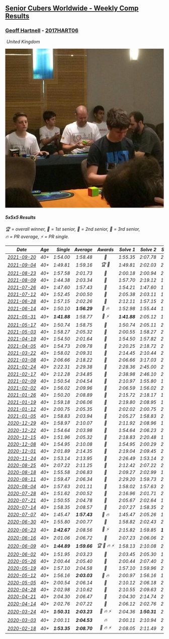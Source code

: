 <style>table {white-space: nowrap;}</style>
<link rel="stylesheet" type="text/css" href="/scw-comp/css/flags.css" />

## [Senior Cubers Worldwide - Weekly Comp Results](/scw-comp/results/)
### [Geoff Hartnell](README.md) - [2017HART06](https://www.worldcubeassociation.org/persons/2017HART06?event=555)

<i class="flag flag-GB" />&nbsp;United Kingdom

![Geoff Hartnell](1614452896.jpg)

#### 5x5x5 Results

<span style="white-space: nowrap;">🏆 = overall winner</span>, <span style="white-space: nowrap;">🥇 = 1st senior</span>, <span style="white-space: nowrap;">🥈 = 2nd senior</span>, <span style="white-space: nowrap;">🥉 = 3rd senior</span>, <span style="white-space: nowrap;">🔥 = PR average</span>, <span style="white-space: nowrap;">⚡ = PR single</span>.

| Date | Age | Single | Average | Awards | Solve 1 | Solve 2 | Solve 3 | Solve 4 | Solve 5 | Video |
| :--: | :--: | --: | --: | :--: | --: | --: | --: | --: | --: | :-- |
| [2021-09-20](../../results/2021-09-20/555.md) | 40+ | 1:54.00 | 1:58.48 | 🥈 | 1:55.35 | 2:07.78 | 2:05.49 | 1:54.00 | 1:54.61 | [Desktop](https://www.facebook.com/events/4223726381008841/permalink/4267252946656184) / [Mobile](https://m.facebook.com/events/4223726381008841?view=permalink&id=4267252946656184) |
| [2021-09-04](../../results/2021-09-04/555.md) | 40+ | 1:49.81 | 1:59.16 | 🏆 🥇 | 1:49.81 | 2:02.03 | 2:07.10 | 1:56.76 | 1:58.70 | [Desktop](https://www.facebook.com/events/899313470960376/permalink/902277833997273) / [Mobile](https://m.facebook.com/events/899313470960376?view=permalink&id=902277833997273) |
| [2021-08-23](../../results/2021-08-23/555.md) | 40+ | 1:57.58 | 2:01.73 | 🥇 | 2:00.18 | 2:00.94 | 2:12.79 | 2:04.06 | 1:57.58 | [Desktop](https://www.facebook.com/events/1108693076205590/permalink/1116396088768622) / [Mobile](https://m.facebook.com/events/1108693076205590?view=permalink&id=1116396088768622) |
| [2021-08-09](../../results/2021-08-09/555.md) | 40+ | 1:44.38 | 2:03.34 | 🥇 | 1:57.70 | 2:19.12 | 1:44.38 | DNF | 1:53.21 | [Desktop](https://www.facebook.com/events/2863148610663733/permalink/2871540273157900) / [Mobile](https://m.facebook.com/events/2863148610663733?view=permalink&id=2871540273157900) |
| [2021-07-26](../../results/2021-07-26/555.md) | 40+ | 1:47.60 | 1:57.43 | 🥇 | 1:54.21 | 1:47.60 | 1:57.37 | 2:08.46 | 2:00.71 | [Desktop](https://www.facebook.com/events/210838191047415/permalink/220386343425933) / [Mobile](https://m.facebook.com/events/210838191047415?view=permalink&id=220386343425933) |
| [2021-07-12](../../results/2021-07-12/555.md) | 40+ | 1:52.45 | 2:00.50 | 🥈 | 2:05.38 | 2:03.11 | 1:53.01 | 2:13.38 | 1:52.45 | [Desktop](https://www.facebook.com/events/3019269651530977/permalink/3039567929501149) / [Mobile](https://m.facebook.com/events/3019269651530977?view=permalink&id=3039567929501149) |
| [2021-06-28](../../results/2021-06-28/555.md) | 40+ | 1:57.15 | 2:02.26 | 🥇 | 2:12.11 | 1:57.15 | 2:02.86 | 2:04.62 | 1:59.29 | [Desktop](https://www.facebook.com/557281693/videos/524143545570746) / [Mobile](https://m.facebook.com/557281693/videos/524143545570746) |
| [2021-06-14](../../results/2021-06-14/555.md) | 40+ | 1:50.10 | **1:56.29** | 🥇 🔥 | 1:52.98 | 1:55.44 | 1:50.10 | 2:05.79 | 2:00.44 | [Desktop](https://www.facebook.com/557281693/videos/10159715570101694) / [Mobile](https://m.facebook.com/557281693/videos/10159715570101694) |
| [2021-05-31](../../results/2021-05-31/555.md) | 40+ | **1:41.88** | 1:58.77 | 🥇 ⚡ | **1:41.88** | 2:05.12 | 1:52.95 | 2:08.68 | 1:58.25 | [Desktop](https://www.facebook.com/events/1677723082618127/permalink/1682425648814537) / [Mobile](https://m.facebook.com/events/1677723082618127?view=permalink&id=1682425648814537) |
| [2021-05-17](../../results/2021-05-17/555.md) | 40+ | 1:50.74 | 1:58.75 | 🥈 | 1:50.74 | 2:05.11 | 2:00.00 | 2:14.52 | 1:51.15 | [Desktop](https://www.facebook.com/events/373354890741855/permalink/380401276703883) / [Mobile](https://m.facebook.com/events/373354890741855?view=permalink&id=380401276703883) |
| [2021-05-03](../../results/2021-05-03/555.md) | 40+ | 1:58.27 | 2:05.32 | 🥉 | 2:00.55 | 1:58.27 | 2:12.80 | 2:02.62 | 2:15.42 | [Desktop](https://www.facebook.com/events/158701836186375/permalink/161631595893399) / [Mobile](https://m.facebook.com/events/158701836186375?view=permalink&id=161631595893399) |
| [2021-04-19](../../results/2021-04-19/555.md) | 40+ | 1:54.50 | 2:01.64 | 🥉 | 1:54.50 | 1:57.82 | 2:07.67 | 2:13.97 | 1:59.42 | [Desktop](https://www.facebook.com/events/1009195762821458/permalink/1011411735933194) / [Mobile](https://m.facebook.com/events/1009195762821458?view=permalink&id=1011411735933194) |
| [2021-04-05](../../results/2021-04-05/555.md) | 40+ | 1:54.73 | 2:09.78 | 🥈 | 2:20.25 | 2:18.72 | 2:04.76 | 2:05.85 | 1:54.73 | [Desktop](https://www.facebook.com/events/2619499895016321/permalink/2624964277803216) / [Mobile](https://m.facebook.com/events/2619499895016321?view=permalink&id=2624964277803216) |
| [2021-03-22](../../results/2021-03-22/555.md) | 40+ | 1:58.02 | 2:09.31 | 🥇 | 2:14.45 | 2:10.44 | 2:14.24 | 2:03.25 | 1:58.02 | [Desktop](https://www.facebook.com/events/2537500386546221/permalink/2546050719024521) / [Mobile](https://m.facebook.com/events/2537500386546221?view=permalink&id=2546050719024521) |
| [2021-03-08](../../results/2021-03-08/555.md) | 40+ | 2:06.66 | 2:18.22 | 🥇 | 2:06.66 | 3:17.03 | 2:06.84 | 2:15.52 | 2:32.29 | [Desktop](https://www.facebook.com/events/161142189072151/permalink/166325731887130) / [Mobile](https://m.facebook.com/events/161142189072151?view=permalink&id=166325731887130) |
| [2021-02-24](../../results/2021-02-24/555.md) | 40+ | 2:22.31 | 2:29.38 | 🥇 | 2:28.36 | 2:45.00 | 2:36.16 | 2:22.31 | 2:23.62 | [Desktop](https://www.facebook.com/events/256148192722702/permalink/257591695911685) / [Mobile](https://m.facebook.com/events/256148192722702?view=permalink&id=257591695911685) |
| [2021-02-17](../../results/2021-02-17/555.md) | 40+ | 2:12.28 | 2:34.85 | 🥈 | 2:38.98 | 2:46.10 | 2:12.28 | 2:28.52 | 2:37.06 | [Desktop](https://www.facebook.com/events/1341827372862028/permalink/1344003519311080) / [Mobile](https://m.facebook.com/events/1341827372862028?view=permalink&id=1344003519311080) |
| [2021-02-09](../../results/2021-02-09/555.md) | 40+ | 1:50.54 | 2:04.54 | 🥈 | 2:10.97 | 1:55.80 | 1:50.54 | 2:42.45 | 2:06.86 | [Desktop](https://www.facebook.com/events/1072787469872680/permalink/1074324703052290) / [Mobile](https://m.facebook.com/events/1072787469872680?view=permalink&id=1074324703052290) |
| [2021-02-02](../../results/2021-02-02/555.md) | 40+ | 1:56.02 | 2:09.96 | 🥈 | 2:06.59 | 1:56.02 | 2:12.15 | 2:11.15 | DNF | [Desktop](https://www.facebook.com/events/419241732746821/permalink/420891752581819) / [Mobile](https://m.facebook.com/events/419241732746821?view=permalink&id=420891752581819) |
| [2021-01-26](../../results/2021-01-26/555.md) | 40+ | 1:50.20 | 2:08.89 | 🥈 | 2:15.72 | 2:18.17 | 1:53.26 | 1:50.20 | 2:17.69 | [Desktop](https://www.facebook.com/events/886756952081472/permalink/888512301905937) / [Mobile](https://m.facebook.com/events/886756952081472?view=permalink&id=888512301905937) |
| [2021-01-19](../../results/2021-01-19/555.md) | 40+ | 1:59.18 | 2:06.06 | 🥈 | 2:19.80 | 2:08.95 | 1:59.18 | 2:03.83 | 2:05.39 | [Desktop](https://www.facebook.com/events/801984480354340/permalink/803031230249665) / [Mobile](https://m.facebook.com/events/801984480354340?view=permalink&id=803031230249665) |
| [2021-01-12](../../results/2021-01-12/555.md) | 40+ | 2:00.75 | 2:05.35 | 🥈 | 2:02.02 | 2:00.75 | 2:18.05 | 2:07.93 | 2:06.10 | [Desktop](https://www.facebook.com/events/412251730086008/permalink/413327806645067) / [Mobile](https://m.facebook.com/events/412251730086008?view=permalink&id=413327806645067) |
| [2021-01-05](../../results/2021-01-05/555.md) | 40+ | 1:58.83 | 2:03.94 | 🥉 | 2:05.27 | 1:58.83 | 2:06.71 | 2:03.69 | 2:02.85 | [Desktop](https://www.facebook.com/events/438895340619582/permalink/440462017129581) / [Mobile](https://m.facebook.com/events/438895340619582?view=permalink&id=440462017129581) |
| [2020-12-29](../../results/2020-12-29/555.md) | 40+ | 1:58.97 | 2:10.07 | 🥈 | 2:11.92 | 2:08.96 | 1:58.97 | 2:15.22 | 2:09.32 | [Desktop](https://www.facebook.com/events/1086076581855919/permalink/1088187054978205) / [Mobile](https://m.facebook.com/events/1086076581855919?view=permalink&id=1088187054978205) |
| [2020-12-22](../../results/2020-12-22/555.md) | 40+ | 1:54.64 | 2:03.98 | 🥈 | 1:54.64 | 2:06.23 | 2:19.52 | 1:58.97 | 2:06.74 | [Desktop](https://www.facebook.com/events/202563571576862/permalink/204709658028920) / [Mobile](https://m.facebook.com/events/202563571576862?view=permalink&id=204709658028920) |
| [2020-12-15](../../results/2020-12-15/555.md) | 40+ | 1:51.96 | 2:05.32 | 🥈 | 2:18.83 | 2:20.48 | 1:59.52 | 1:57.62 | 1:51.96 | [Desktop](https://www.facebook.com/events/380879093195746/permalink/382007419749580) / [Mobile](https://m.facebook.com/events/380879093195746?view=permalink&id=382007419749580) |
| [2020-12-08](../../results/2020-12-08/555.md) | 40+ | 1:54.95 | 2:10.08 | 🥈 | 1:54.95 | 2:00.29 | 2:12.15 | 2:17.79 | 2:26.66 | [Desktop](https://www.facebook.com/events/209111367450307/permalink/211006370594140) / [Mobile](https://m.facebook.com/events/209111367450307?view=permalink&id=211006370594140) |
| [2020-12-01](../../results/2020-12-01/555.md) | 40+ | 2:01.89 | 2:14.35 | 🥈 | 2:19.04 | 2:09.45 | 2:19.21 | 2:01.89 | 2:14.57 | [Desktop](https://www.facebook.com/events/1067911153659963/permalink/1069966570121088) / [Mobile](https://m.facebook.com/events/1067911153659963?view=permalink&id=1069966570121088) |
| [2020-11-24](../../results/2020-11-24/555.md) | 40+ | 1:53.14 | 2:13.95 | 🥈 | 2:26.49 | 1:53.14 | 2:28.74 | 2:04.72 | 2:10.64 | [Desktop](https://www.facebook.com/events/383885642947563/permalink/385943312741796) / [Mobile](https://m.facebook.com/events/383885642947563?view=permalink&id=385943312741796) |
| [2020-08-25](../../results/2020-08-25/555.md) | 40+ | 2:07.22 | 2:11.25 | 🥇 | 2:12.42 | 2:07.22 | 2:18.53 | 2:11.61 | 2:09.73 | [Desktop](https://www.facebook.com/events/375269430142971/permalink/378052523197995) / [Mobile](https://m.facebook.com/events/375269430142971?view=permalink&id=378052523197995) |
| [2020-08-18](../../results/2020-08-18/555.md) | 40+ | 1:55.58 | 2:06.83 | 🥇 | 2:09.27 | 2:02.99 | 1:55.58 | 2:08.24 | 2:24.18 | [Desktop](https://www.facebook.com/events/3231806576868309/permalink/3249020071813626) / [Mobile](https://m.facebook.com/events/3231806576868309?view=permalink&id=3249020071813626) |
| [2020-08-11](../../results/2020-08-11/555.md) | 40+ | 1:59.47 | 2:06.34 | 🥇 | 2:29.20 | 1:59.73 | 2:11.75 | 1:59.47 | 2:07.55 | [Desktop](https://www.facebook.com/events/1112228215845470/permalink/1114634042271554) / [Mobile](https://m.facebook.com/events/1112228215845470?view=permalink&id=1114634042271554) |
| [2020-08-04](../../results/2020-08-04/555.md) | 40+ | 1:57.63 | 2:01.11 | 🥇 | 1:58.02 | 1:57.63 | 2:05.78 | 2:00.17 | 2:05.15 | [Desktop](https://www.facebook.com/events/770016233779888/permalink/772249213556590) / [Mobile](https://m.facebook.com/events/770016233779888?view=permalink&id=772249213556590) |
| [2020-07-28](../../results/2020-07-28/555.md) | 40+ | 1:51.62 | 2:00.52 | 🥈 | 2:16.96 | 2:01.71 | 2:02.63 | 1:57.21 | 1:51.62 | [Desktop](https://www.facebook.com/events/299658408049797/permalink/303777607637877) / [Mobile](https://m.facebook.com/events/299658408049797?view=permalink&id=303777607637877) |
| [2020-07-21](../../results/2020-07-21/555.md) | 40+ | 1:50.55 | 2:04.78 | 🥉 | 2:05.67 | 2:02.64 | 1:50.55 | 2:20.48 | 2:06.03 | [Desktop](https://www.facebook.com/events/3081159145282455/permalink/3093503174048052) / [Mobile](https://m.facebook.com/events/3081159145282455?view=permalink&id=3093503174048052) |
| [2020-07-14](../../results/2020-07-14/555.md) | 40+ | 1:58.35 | 2:08.57 | 🥈 | 2:07.27 | 1:58.35 | 2:11.29 | 2:07.16 | 2:36.12 | [Desktop](https://www.facebook.com/events/2729568740635198/permalink/2730668350525237) / [Mobile](https://m.facebook.com/events/2729568740635198?view=permalink&id=2730668350525237) |
| [2020-07-07](../../results/2020-07-07/555.md) | 40+ | 1:45.47 | **1:57.43** | 🥈 🔥 | 1:45.47 | 2:05.26 | 1:52.84 | 1:59.92 | 1:59.53 | [Desktop](https://www.facebook.com/events/307625317040136/permalink/308560093613325) / [Mobile](https://m.facebook.com/events/307625317040136?view=permalink&id=308560093613325) |
| [2020-06-30](../../results/2020-06-30/555.md) | 40+ | 1:55.80 | 2:00.77 | 🥈 | 1:58.82 | 2:02.43 | 2:01.06 | 1:55.80 | 2:09.83 | [Desktop](https://www.facebook.com/events/284746466306313/permalink/287501402697486) / [Mobile](https://m.facebook.com/events/284746466306313?view=permalink&id=287501402697486) |
| [2020-06-23](../../results/2020-06-23/555.md) | 40+ | **1:42.67** | 2:08.56 | 🥈 ⚡ | 2:15.82 | 1:59.85 | **1:42.67** | 2:10.46 | 2:15.38 | [Desktop](https://www.facebook.com/events/268636114456043/permalink/270237950962526) / [Mobile](https://m.facebook.com/events/268636114456043?view=permalink&id=270237950962526) |
| [2020-06-16](../../results/2020-06-16/555.md) | 40+ | 2:01.06 | 2:06.72 | 🥉 | 2:07.23 | 2:06.06 | 2:06.88 | 2:01.06 | 2:10.80 | [Desktop](https://www.facebook.com/events/256188575607890/permalink/257650645461683) / [Mobile](https://m.facebook.com/events/256188575607890?view=permalink&id=257650645461683) |
| [2020-06-09](../../results/2020-06-09/555.md) | 40+ | **1:44.89** | **1:59.66** | 🏆 🥇 🔥 ⚡ | 1:58.13 | 2:10.08 | 2:00.45 | **1:44.89** | 2:00.41 | [Desktop](https://www.facebook.com/events/1130228284009045/permalink/1131991020499438) / [Mobile](https://m.facebook.com/events/1130228284009045?view=permalink&id=1131991020499438) |
| [2020-06-02](../../results/2020-06-02/555.md) | 40+ | 1:51.95 | 2:03.23 | 🥈 | 2:03.45 | 2:05.30 | 1:51.95 | 2:18.46 | 2:00.93 | [Desktop](https://www.facebook.com/events/573401076937046/permalink/575080210102466) / [Mobile](https://m.facebook.com/events/573401076937046?view=permalink&id=575080210102466) |
| [2020-05-26](../../results/2020-05-26/555.md) | 40+ | 2:00.44 | 2:05.40 | 🥈 | 2:00.44 | 2:07.40 | 2:03.58 | 2:05.46 | 2:07.15 | [Desktop](https://www.facebook.com/events/637852836799991/permalink/639012983350643) / [Mobile](https://m.facebook.com/events/637852836799991?view=permalink&id=639012983350643) |
| [2020-05-19](../../results/2020-05-19/555.md) | 40+ | 1:57.10 | 2:04.58 | 🥉 | 1:57.10 | 1:59.96 | 2:03.42 | 2:10.35 | 2:21.80 | [Desktop](https://www.facebook.com/events/201300894172579/permalink/202443604058308) / [Mobile](https://m.facebook.com/events/201300894172579?view=permalink&id=202443604058308) |
| [2020-05-12](../../results/2020-05-12/555.md) | 40+ | 1:56.16 | **2:03.03** | 🥈 🔥 | 2:00.97 | 1:56.16 | 1:57.48 | 2:18.55 | 2:10.65 | [Desktop](https://www.facebook.com/events/276138643524223/permalink/277677353370352) / [Mobile](https://m.facebook.com/events/276138643524223?view=permalink&id=277677353370352) |
| [2020-05-05](../../results/2020-05-05/555.md) | 40+ | 2:00.54 | 2:06.14 | 🥈 | 2:10.12 | 2:06.18 | 2:09.18 | 2:03.07 | 2:00.54 | [Desktop](https://www.facebook.com/events/557526585195168/permalink/559113201703173) / [Mobile](https://m.facebook.com/events/557526585195168?view=permalink&id=559113201703173) |
| [2020-04-28](../../results/2020-04-28/555.md) | 40+ | 2:02.98 | 2:10.62 | 🥈 | 2:10.55 | 2:09.63 | 2:02.98 | 2:16.34 | 2:11.67 | [Desktop](https://www.facebook.com/events/543220986391837/permalink/546335199413749) / [Mobile](https://m.facebook.com/events/543220986391837?view=permalink&id=546335199413749) |
| [2020-04-21](../../results/2020-04-21/555.md) | 40+ | 2:04.30 | 2:06.47 | 🥇 | 2:04.30 | 2:14.74 | 2:09.73 | 2:04.97 | 2:04.71 | [Desktop](https://www.facebook.com/events/538096063773916/permalink/542682863315236) / [Mobile](https://m.facebook.com/events/538096063773916?view=permalink&id=542682863315236) |
| [2020-04-14](../../results/2020-04-14/555.md) | 40+ | 2:02.76 | 2:07.22 | 🥈 | 2:06.12 | 2:02.76 | 2:28.16 | 2:10.79 | 2:04.75 | [Desktop](https://www.facebook.com/events/1400953806773430/permalink/1403512099850934) / [Mobile](https://m.facebook.com/events/1400953806773430?view=permalink&id=1403512099850934) |
| [2020-03-24](../../results/2020-03-24/555.md) | 40+ | **1:50.31** | **2:03.23** | 🥈 🔥 ⚡ | 2:04.36 | **1:50.31** | 2:21.19 | 2:03.89 | 2:01.45 | [Desktop](https://www.facebook.com/events/5078365835514885/permalink/5101262129891922) / [Mobile](https://m.facebook.com/events/5078365835514885?view=permalink&id=5101262129891922) |
| [2020-03-03](../../results/2020-03-03/555.md) | 40+ | 2:00.11 | **2:04.53** | 🔥 | 2:00.11 | 2:10.94 | 2:04.80 | 2:04.61 | 2:04.17 | [Desktop](https://www.facebook.com/events/2637344919882558/permalink/2639227679694282) / [Mobile](https://m.facebook.com/events/2637344919882558?view=permalink&id=2639227679694282) |
| [2020-02-18](../../results/2020-02-18/555.md) | 40+ | **1:53.35** | **2:08.70** | 🥉 🔥 ⚡ | 2:08.05 | 2:11.49 | 2:09.36 | **1:53.35** | 2:08.68 | [Desktop](https://www.facebook.com/events/538921670053895/permalink/540734073205988) / [Mobile](https://m.facebook.com/events/538921670053895?view=permalink&id=540734073205988) |


<!-- Global site tag (gtag.js) - Google Analytics -->
<script async src="https://www.googletagmanager.com/gtag/js?id=UA-86348435-3"></script>
<script>window.dataLayer = window.dataLayer || []; function gtag() {dataLayer.push(arguments);} gtag('js', new Date()); gtag('config', 'UA-86348435-3');</script>
